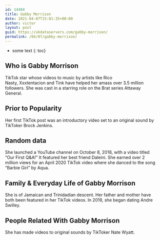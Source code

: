 ```yaml
---
id: 14484
title: Gabby Morrison
date: 2021-04-07T15:01:35+00:00
author: victor
layout: post
guid: https://ukdataservers.com/gabby-morrison/
permalink: /04/07/gabby-morrison/
---
```


* some text
{: toc}


## Who is Gabby Morrison



TikTok star whose videos to music by artists like Rico Nasty, Xxxtentacion and Tink have helped her amass over 3.5 million followers. She was cast in a starring role on the Brat series Attaway General. 

                
                
                
## Prior to Popularity



Her first TikTok post was an introductory video set to an original sound by TikToker Brock Jenkins. 

                
                
                
## Random data



She launched a YouTube channel on October 8, 2018, with a video titled &#8220;Our First Q&A!&#8221; It featured her best friend Daleini. She earned over 2 million views for an April 2020 TikTok video where she danced to the song &#8220;Barbie Girl&#8221; by Aqua. 

                
                
                
## Family & Everyday Life of Gabby Morrison



She is of Jamaican and Trinidadian descent. Her father and mother have both been featured in her TikTok videos. In 2019, she began dating Andre Swilley.

                
                
                
## People Related With Gabby Morrison



She has made videos to original sounds by TikToker Nate Wyatt. 

                
              
            
          
          
          